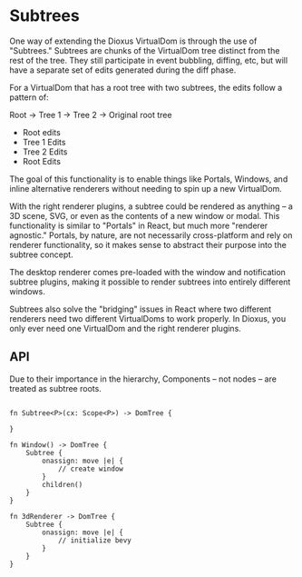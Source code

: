 # Subtrees

One way of extending the Dioxus VirtualDom is through the use of "Subtrees." Subtrees are chunks of the VirtualDom tree distinct from the rest of the tree. They still participate in event bubbling, diffing, etc, but will have a separate set of edits generated during the diff phase.

For a VirtualDom that has a root tree with two subtrees, the edits follow a pattern of:

Root
-> Tree 1
-> Tree 2
-> Original root tree

- Root edits
- Tree 1 Edits
- Tree 2 Edits
- Root Edits

The goal of this functionality is to enable things like Portals, Windows, and inline alternative renderers without needing to spin up a new VirtualDom.

With the right renderer plugins, a subtree could be rendered as anything – a 3D scene, SVG, or even as the contents of a new window or modal. This functionality is similar to "Portals" in React, but much more "renderer agnostic." Portals, by nature, are not necessarily cross-platform and rely on renderer functionality, so it makes sense to abstract their purpose into the subtree concept.

The desktop renderer comes pre-loaded with the window and notification subtree plugins, making it possible to render subtrees into entirely different windows.

Subtrees also solve the "bridging" issues in React where two different renderers need two different VirtualDoms to work properly. In Dioxus, you only ever need one VirtualDom and the right renderer plugins.

## API

Due to their importance in the hierarchy, Components – not nodes – are treated as subtree roots.

```rust, no_run

fn Subtree<P>(cx: Scope<P>) -> DomTree {

}

fn Window() -> DomTree {
    Subtree {
        onassign: move |e| {
            // create window
        }
        children()
    }
}

fn 3dRenderer -> DomTree {
    Subtree {
        onassign: move |e| {
            // initialize bevy
        }
    }
}

```

